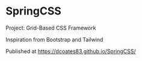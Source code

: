 # SpringCSS
Project: Grid-Based CSS Framework

Inspiration from Bootstrap and Tailwind

Published at https://dcoates83.github.io/SpringCSS/
